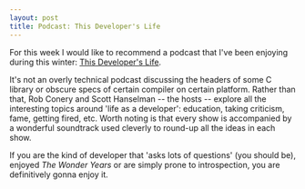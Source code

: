 ```yaml
---
layout: post
title: Podcast: This Developer's Life
---
```


For this week I would like to recommend a podcast that I've been enjoying during this winter: [This Developer's Life](http://thisdeveloperslife.com). 

It's not an overly technical podcast discussing the headers of some C library or obscure specs of certain compiler on certain platform. 
Rather than that, Rob Conery and Scott Hanselman -- the hosts  -- explore all the interesting topics around 'life as a developer': education, taking criticism, fame, getting fired, etc. 
Worth noting is that every show is accompanied by a wonderful soundtrack used cleverly to round-up all the ideas in each show.

If you are the kind of developer that 'asks lots of questions' (you should be), enjoyed *The Wonder Years* or are simply prone to introspection, you are definitively gonna enjoy it.


